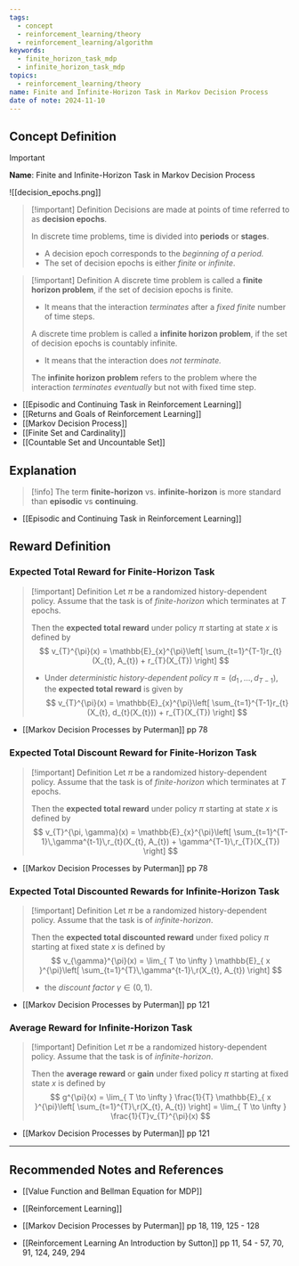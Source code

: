 ```yaml
---
tags:
  - concept
  - reinforcement_learning/theory
  - reinforcement_learning/algorithm
keywords:
  - finite_horizon_task_mdp
  - infinite_horizon_task_mdp
topics:
  - reinforcement_learning/theory
name: Finite and Infinite-Horizon Task in Markov Decision Process
date of note: 2024-11-10
---
```


## Concept Definition

>[!important]
>**Name**: Finite and Infinite-Horizon Task in Markov Decision Process


![[decision_epochs.png]]

>[!important] Definition
>Decisions are made at points of time referred to as **decision epochs**. 
>
>In discrete time problems, time is divided into **periods** or **stages**. 
>- A decision epoch corresponds to the *beginning of a period.*
>- The set of decision epochs is either *finite* or *infinite*.

>[!important] Definition
>A discrete time problem is called a **finite horizon problem**, if the set of decision epochs is finite.
>- It means that the interaction *terminates* after a *fixed finite* number of time steps. 
>
>A discrete time problem is called a **infinite horizon problem**, if the set of decision epochs is countably infinite.
>- It means that the interaction does *not terminate.* 
>  
>The **infinite horizon problem** refers to the problem where the interaction *terminates eventually* but not with fixed time step. 

- [[Episodic and Continuing Task in Reinforcement Learning]]
- [[Returns and Goals of Reinforcement Learning]]
- [[Markov Decision Process]]
- [[Finite Set and Cardinality]]
- [[Countable Set and Uncountable Set]]


## Explanation

>[!info]
>The term **finite-horizon** vs. **infinite-horizon** is more standard than **episodic** vs **continuing**.

- [[Episodic and Continuing Task in Reinforcement Learning]]

## Reward Definition

### Expected Total Reward for Finite-Horizon Task

>[!important] Definition
>Let $\pi$ be a randomized history-dependent policy. Assume that the task is of *finite-horizon* which terminates at $T$ epochs.
>
>Then the **expected total reward** under policy $\pi$ starting at state $x$ is defined by 
>$$
>v_{T}^{\pi}(x) = \mathbb{E}_{x}^{\pi}\left[  \sum_{t=1}^{T-1}r_{t}(X_{t}, A_{t}) + r_{T}(X_{T}) \right]
>$$
>- Under *deterministic history-dependent policy* $\pi = (d_{1}\,{,}\ldots{,}\,d_{T-1})$, the **expected total reward** is given by 
>$$
>v_{T}^{\pi}(x) = \mathbb{E}_{x}^{\pi}\left[  \sum_{t=1}^{T-1}r_{t}(X_{t}, d_{t}(X_{t})) + r_{T}(X_{T}) \right]
>$$

- [[Markov Decision Processes by Puterman]] pp 78

### Expected Total Discount Reward for Finite-Horizon Task

>[!important] Definition
>Let $\pi$ be a randomized history-dependent policy. Assume that the task is of *finite-horizon* which terminates at $T$ epochs.
>
>Then the **expected total reward** under policy $\pi$ starting at state $x$ is defined by 
>$$
>v_{T}^{\pi, \gamma}(x) = \mathbb{E}_{x}^{\pi}\left[  \sum_{t=1}^{T-1}\,\gamma^{t-1}\,r_{t}(X_{t}, A_{t}) + \gamma^{T-1}\,r_{T}(X_{T}) \right]
>$$

- [[Markov Decision Processes by Puterman]] pp 78


### Expected Total Discounted Rewards for Infinite-Horizon Task

>[!important] Definition
>Let $\pi$ be a randomized history-dependent policy. Assume that the task is of *infinite-horizon*.
>
>Then the **expected total discounted reward** under fixed policy $\pi$ starting at fixed state $x$ is defined by 
>$$
>v_{\gamma}^{\pi}(x) = \lim_{ T \to \infty }  \mathbb{E}_{ x }^{\pi}\left[  \sum_{t=1}^{T}\,\gamma^{t-1}\,r(X_{t}, A_{t}) \right]
>$$
>- the *discount factor* $\gamma \in (0,1).$

- [[Markov Decision Processes by Puterman]] pp 121

### Average Reward for Infinite-Horizon Task

>[!important] Definition
>Let $\pi$ be a randomized history-dependent policy. Assume that the task is of *infinite-horizon*.
>
>Then the **average reward** or **gain** under fixed policy $\pi$ starting at fixed state $x$ is defined by 
>$$
>g^{\pi}(x) = \lim_{ T \to \infty }  \frac{1}{T} \mathbb{E}_{ x }^{\pi}\left[  \sum_{t=1}^{T}\,r(X_{t}, A_{t}) \right] = \lim_{ T \to \infty } \frac{1}{T}v_{T}^{\pi}(x)
>$$

- [[Markov Decision Processes by Puterman]] pp 121


-----------
##  Recommended Notes and References



- [[Value Function and Bellman Equation for MDP]]

- [[Reinforcement Learning]]

- [[Markov Decision Processes by Puterman]] pp 18, 119, 125 - 128
- [[Reinforcement Learning An Introduction by Sutton]] pp 11, 54 - 57, 70, 91, 124, 249, 294